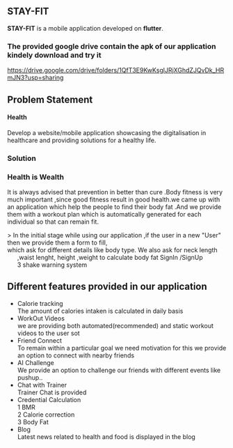 ## **STAY-FIT**

**STAY-FIT** is a mobile application developed on **flutter**.

### The provided google drive contain the apk of our application kindely download and try it
https://drive.google.com/drive/folders/1QfT3E9KwKsglJRjXGhdZJQvDk_HRmJN3?usp=sharing


## Problem Statement

####    Health
Develop a website/mobile application showcasing the digitalisation in healthcare and providing solutions for a healthy life.

### Solution

### Health is Wealth
<p>
  It is always advised that prevention in better than cure .Body fitness is very much important ,since good fitness result in good 
  health.we came up with an application which help the people to find their body fat .And we provide them with a workout plan which
  is automatically generated for each individual so that can remain fit.<br>
  
</p>
> In the initial stage while using our application ,if the user in a new "User" then we provide them a form to fill,
  <br>
  which ask for different details like body type. We also ask for neck length ,waist lenght, height ,weight to calculate body fat
  <a href="url"><img src="https://user-images.githubusercontent.com/60638195/168411685-ded53b95-f431-4385-88c2-024cd11e2a74.png" align="left" height="15" width="20" ></a>SignIn /SignUp<br>
<a href="url"><img src="https://user-images.githubusercontent.com/60638195/168411685-ded53b95-f431-4385-88c2-024cd11e2a74.png" align="left" height="15" width="20" ></a>3 shake warning system<br>
  
## Different features provided in our application
- Calorie tracking<br>
      The amount of calories intaken is calculated in daily basis
- WorkOut Videos<br>
      we are providing both automated(recommended) and static workout videos to the user sot 
- Friend Connect<br>
      To remain within a particular goal we need motivation for this we provide an option to connect with nearby friends
- AI Challenge<br>
      We provide an option to challenge our friends with different events like pushup..
- Chat with Trainer<br>
      Trainer Chat is provided
- Credential Calculation<br>
      1 BMR<br>
      2 Calorie correction<br>
      3 Body Fat<br>
- Blog<br>
      Latest news related to health and food is displayed in the blog



